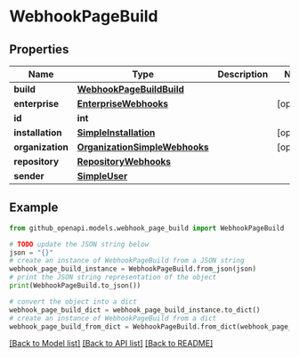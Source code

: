 # WebhookPageBuild


## Properties

Name | Type | Description | Notes
------------ | ------------- | ------------- | -------------
**build** | [**WebhookPageBuildBuild**](WebhookPageBuildBuild.md) |  | 
**enterprise** | [**EnterpriseWebhooks**](EnterpriseWebhooks.md) |  | [optional] 
**id** | **int** |  | 
**installation** | [**SimpleInstallation**](SimpleInstallation.md) |  | [optional] 
**organization** | [**OrganizationSimpleWebhooks**](OrganizationSimpleWebhooks.md) |  | [optional] 
**repository** | [**RepositoryWebhooks**](RepositoryWebhooks.md) |  | 
**sender** | [**SimpleUser**](SimpleUser.md) |  | 

## Example

```python
from github_openapi.models.webhook_page_build import WebhookPageBuild

# TODO update the JSON string below
json = "{}"
# create an instance of WebhookPageBuild from a JSON string
webhook_page_build_instance = WebhookPageBuild.from_json(json)
# print the JSON string representation of the object
print(WebhookPageBuild.to_json())

# convert the object into a dict
webhook_page_build_dict = webhook_page_build_instance.to_dict()
# create an instance of WebhookPageBuild from a dict
webhook_page_build_from_dict = WebhookPageBuild.from_dict(webhook_page_build_dict)
```
[[Back to Model list]](../README.md#documentation-for-models) [[Back to API list]](../README.md#documentation-for-api-endpoints) [[Back to README]](../README.md)


